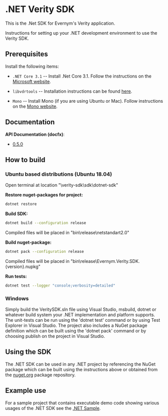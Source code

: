 # .NET Verity SDK

This is the .Net SDK for Evernym's Verity application.

Instructions for setting up your .NET development environment to use the Verity SDK.

## Prerequisites

Install the following items:

* `.NET Core 3.1` -- Install .Net Core 3.1. Follow the instructions on the
[Microsoft website](https://docs.microsoft.com/en-us/dotnet/core/install/).

* `libvdrtools` -- Installation instructions can be found [here](https://gitlab.com/evernym/verity/vdr-tools#installing).

* `Mono` -- Install Mono (if you are using Ubuntu or Mac). Follow instructions on the
[Mono website](https://www.mono-project.com/download/stable/).

## Documentation
**API Documentation (docfx)**:
* [0.5.0](https://developer.evernym.com/doc/dotnet/0.4.5/index.html)

## How to build

### Ubuntu based distributions (Ubuntu 18.04)

Open terminal at location "\verity-sdk\sdk\dotnet-sdk"

**Restore nuget-packages for project:**

```sh
dotnet restore
```

**Build SDK:**

```sh
dotnet build --configuration release
```
	
Compiled files will be placed in "bin\release\netstandart2.0"

**Build nuget-package:**

```sh
dotnet pack --configuration release
```

Compiled files will be placed in "bin\release\Evernym.Verity.SDK.{version}.nupkg"

**Run tests:**

```sh
dotnet test --logger "console;verbosity=detailed"
```

### Windows

Simply build the VeritySDK.sln file using Visual Studio, msbuild, dotnet or whatever build system your .NET implementation and platform supports.
The unit-tests can be run using the 'dotnet test' command or by using Test Explorer in Visual Studio.
The project also includes a NuGet package definition which can be built using the 'dotnet pack' command or by choosing publish on the project in Visual Studio.

## Using the SDK

The .NET SDK can be used in any .NET project by referencing the NuGet package which can be built using the instructions above or obtained from the
[nuget.org](https://www.nuget.org/packages/Evernym.Verity.SDK) package repository.

## Example use

For a sample project that contains executable demo code showing various usages of the .NET SDK see the [.NET Sample](../../samples/sdk/dotnet-example-app/README.md).
